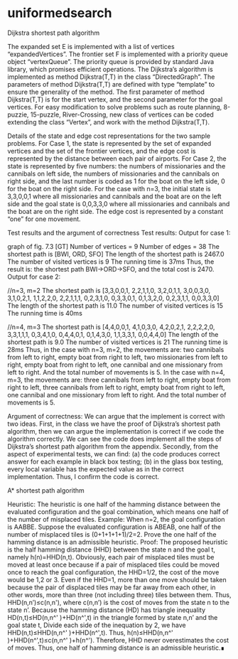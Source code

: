 # uniformedsearch
Dijkstra shortest path algorithm

The expanded set E is implemented with a list of vertices “expandedVertices”. The frontier set F is implemented with a priority queue object “vertexQueue”. The priority queue is provided by standard Java library, which promises efficient operations. 
The Dijkstra’s algorithm is implemented as method Dijkstra(T,T) in the class “DirectedGraph”. The parameters of method Dijkstra(T,T) are defined with type “template” to ensure the generality of the method. The first parameter of method Dijkstra(T,T) is for the start vertex, and the second parameter for the goal vertices. For easy modification to solve problems such as route planning, 8-puzzie, 15-puzzle, River-Crossing, new class of vertices can be coded extending the class “Vertex”, and work with the method Dijkstra(T,T).

Details of the state and edge cost representations for the two sample problems.
For Case 1, the state is represented by the set of expanded vertices and the set of the frontier vertices, and the edge cost is represented by the distance between each pair of airports.
For Case 2, the state is represented by five numbers: the numbers of missionaries and the cannibals on left side, the numbers of missionaries and the cannibals on right side, and the last number is coded as 1 for the boat on the left side, 0 for the boat on the right side. For the case with n=3, the initial state is 3,3,0,0,1 where all missionaries and cannibals and the boat are on the left side and the goal state is 0,0,3,3,0 where all missionaries and cannibals and the boat are on the right side. The edge cost is represented by a constant “one” for one movement.

Test results and the argument of correctness 
Test results: 
	Output for case 1:

graph of fig. 7.3 [GT]
Number of vertices = 9
Number of edges = 38
The shortest path is [BWI, ORD, SFO]
The length of the shortest path is 2467.0
The number of visited vertices is 9
The running time is 37ms
Thus, the result is: the shortest path BWI->ORD->SFO, and the total cost is 2470.
	Output for case 2:

//n=3, m=2
The shortest path is [3,3,0,0,1, 2,2,1,1,0, 3,2,0,1,1, 3,0,0,3,0, 3,1,0,2,1, 1,1,2,2,0, 2,2,1,1,1, 0,2,3,1,0, 0,3,3,0,1, 0,1,3,2,0, 0,2,3,1,1, 0,0,3,3,0]
The length of the shortest path is 11.0
The number of visited vertices is 15
The running time is 40ms

//n=4, m=3
The shortest path is [4,4,0,0,1, 4,1,0,3,0, 4,2,0,2,1, 2,2,2,2,0, 3,3,1,1,1, 0,3,4,1,0, 0,4,4,0,1, 0,1,4,3,0, 1,1,3,3,1, 0,0,4,4,0]
The length of the shortest path is 9.0
The number of visited vertices is 21
The running time is 28ms
Thus, in the case with n=3, m=2, the movements are: two cannibals from left to right, empty boat from right to left, two missionaries from left to right, empty boat from right to left, one cannibal and one missionary from left to right. And the total number of movements is 5. 
In the case with n=4, m=3, the movements are: three cannibals from left to right, empty boat from right to left, three cannibals from left to right, empty boat from right to left, one cannibal and one missionary from left to right. And the total number of movements is 5.

Argument of correctness:
We can argue that the implement is correct with two ideas. 
First, in the class we have the proof of Dijkstra’s shortest path algorithm, then we can argue the implementation is correct if we code the algorithm correctly. We can see the code does implement all the steps of Dijkstra’s shortest path algorithm from the appendix.
Secondly, from the aspect of experimental tests, we can find: (a) the code produces correct answer for each example in black box testing; (b) in the glass box testing, every local variable has the expected value as in the correct implementation. Thus, I confirm the code is correct.



A* shortest path algorithm

Heuristic: The heuristic is one half of the hamming distance between the evaluated configuration and the goal combination, which means one half of the number of misplaced tiles. 
Example: When n=2, the goal configuration is AABBE. Suppose the evaluated configuration is ABEAB, one half of the number of misplaced tiles is (0+1+1+1+1)/2=2.
Prove the one half of the hamming distance is an admissible heuristic. 
Proof: 
	The proposed heuristic is the half hamming distance (HHD) between the state n and the goal t, namely h(n)=HHD(n,t). 
	Obviously, each pair of misplaced tiles must be moved at least once because if a pair of misplaced tiles could be moved once to reach the goal configuration, the HHD=1/2, the cost of the move would be 1,2 or 3. Even if the HHD=1, more than one move should be taken because the pair of displaced tiles may be far away from each other, in other words, more than three (not including three) tiles between them. Thus, HHD(n,n’)≤c(n,n'), where c(n,n’) is the cost of moves from the state n to the state n’.
	Because the hamming distance (HD) has triangle inequality HD(n,t)≤HD(n,n^' )+HD(n^',t) in the triangle formed by state n,n’ and the goal state t, Divide each side of the inequation by 2, we have HHD(n,t)≤HHD(n,n^' )+HHD(n^',t). Thus, h(n)≤HHD(n,n^' )+HHD(n^',t)≤c(n,n^' )+h(n^'). Therefore, HHD never overestimates the cost of moves.
Thus, one half of hamming distance is an admissible heuristic.∎
